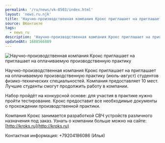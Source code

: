 ```yaml
---
permalink: '/ru/news/vk-8503/index.html'
layout: 'news.ru.njk'
title: 'Научно-производственная компания Крокс приглашает на приглашает на оплачиваемую производственную практику'
source: ВКонтакте
tags:
  - news_ru
description: 'Научно-производственная компания Крокс приглашает на приглашает на оплачиваемую производственную практику'
updatedAt: 1688566889
---
```

![Научно-производственная компания Крокс приглашает на приглашает на оплачиваемую производственную практику](https://sun1-55.userapi.com/impg/b1e3V2z34M5REyTUouUXNibYUWoN8Chu3fZaLQ/4VZKKHXCSKk.jpg?size=510x340&quality=95&sign=f768c02088784c28566d88289877005d&c_uniq_tag=E0fZagXqdt1UVZ6_zvSuaw487dlGlFtXIVx7R2Bm8H0&type=album)

Научно-производственная компания Крокс приглашает на приглашает на оплачиваемую производственную практику (июль-август) студентов физико-технических специальностей. Компания предоставляет 10 мест. Лучшие студенты смогут продолжить работу в компании.

Набор пройдёт на конкурсной основе: для участия в практике нужно пройти тестирование. Крокс предоставит все необходимые документы о прохождении производственной практики.

Компания Крокс занимается разработкой СВЧ устройств различного назначения под заказ. Узнать о компании больше можно на сайте: [http://kroks.ru](http://kroks.ru)

Контактная информация: +79204186086 (Илья)
